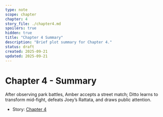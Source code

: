 ```yaml
---
type: note
scope: chapter
chapter: 4
story_file: ./chapter4.md
spoilers: true
hidden: true
title: "Chapter 4 Summary"
description: "Brief plot summary for Chapter 4."
status: draft
created: 2025-09-21
updated: 2025-09-21
---
```


# Chapter 4 - Summary

After observing park battles, Amber accepts a street match; Ditto learns to transform mid-fight, defeats Joey’s Rattata, and draws public attention.

- Story: [Chapter 4](./chapter4.md)


